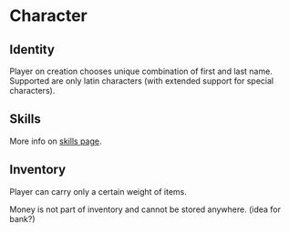 # Character

## Identity
Player on creation chooses unique combination of first and last name. Supported are only latin characters (with extended support for special characters).

## Skills

More info on [skills page](https://github.com/lazyGamers/mvp-docs/blob/master/character/skills.md).

## Inventory

Player can carry only a certain weight of items.

Money is not part of inventory and cannot be stored anywhere. (idea for bank?)
